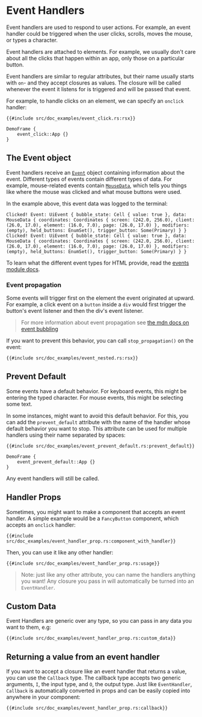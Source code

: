 # Event Handlers

Event handlers are used to respond to user actions. For example, an event handler could be triggered when the user clicks, scrolls, moves the mouse, or types a character.

Event handlers are attached to elements. For example, we usually don't care about all the clicks that happen within an app, only those on a particular button.

Event handlers are similar to regular attributes, but their name usually starts with `on`- and they accept closures as values. The closure will be called whenever the event it listens for is triggered and will be passed that event.

For example, to handle clicks on an element, we can specify an `onclick` handler:

```rust, no_run
{{#include src/doc_examples/event_click.rs:rsx}}
```
```inject-dioxus
DemoFrame {
    event_click::App {}
}
```

## The Event object

Event handlers receive an [`Event`](https://docs.rs/dioxus-core/latest/dioxus_core/struct.Event.html) object containing information about the event. Different types of events contain different types of data. For example, mouse-related events contain [`MouseData`](https://docs.rs/dioxus/latest/dioxus/events/struct.MouseData.html), which tells you things like where the mouse was clicked and what mouse buttons were used.

In the example above, this event data was logged to the terminal:

```
Clicked! Event: UiEvent { bubble_state: Cell { value: true }, data: MouseData { coordinates: Coordinates { screen: (242.0, 256.0), client: (26.0, 17.0), element: (16.0, 7.0), page: (26.0, 17.0) }, modifiers: (empty), held_buttons: EnumSet(), trigger_button: Some(Primary) } }
Clicked! Event: UiEvent { bubble_state: Cell { value: true }, data: MouseData { coordinates: Coordinates { screen: (242.0, 256.0), client: (26.0, 17.0), element: (16.0, 7.0), page: (26.0, 17.0) }, modifiers: (empty), held_buttons: EnumSet(), trigger_button: Some(Primary) } }
```

To learn what the different event types for HTML provide, read the [events module docs](https://docs.rs/dioxus-html/latest/dioxus_html/events/index.html).

### Event propagation

Some events will trigger first on the element the event originated at upward. For example, a click event on a `button` inside a `div` would first trigger the button's event listener and then the div's event listener.

> For more information about event propagation see [the mdn docs on event bubbling](https://developer.mozilla.org/en-US/docs/Learn/JavaScript/Building_blocks/Events#event_bubbling)

If you want to prevent this behavior, you can call `stop_propagation()` on the event:

```rust, no_run
{{#include src/doc_examples/event_nested.rs:rsx}}
```

## Prevent Default

Some events have a default behavior. For keyboard events, this might be entering the typed character. For mouse events, this might be selecting some text.

In some instances, might want to avoid this default behavior. For this, you can add the `prevent_default` attribute with the name of the handler whose default behavior you want to stop. This attribute can be used for multiple handlers using their name separated by spaces:

```rust, no_run
{{#include src/doc_examples/event_prevent_default.rs:prevent_default}}
```

```inject-dioxus
DemoFrame {
    event_prevent_default::App {}
}
```

Any event handlers will still be called.

## Handler Props

Sometimes, you might want to make a component that accepts an event handler. A simple example would be a `FancyButton` component, which accepts an `onclick` handler:

```rust, no_run
{{#include src/doc_examples/event_handler_prop.rs:component_with_handler}}
```

Then, you can use it like any other handler:

```rust, no_run
{{#include src/doc_examples/event_handler_prop.rs:usage}}
```

> Note: just like any other attribute, you can name the handlers anything you want! Any closure you pass in will automatically be turned into an `EventHandler`.

## Custom Data

Event Handlers are generic over any type, so you can pass in any data you want to them, e.g:

```rust, no_run
{{#include src/doc_examples/event_handler_prop.rs:custom_data}}
```

## Returning a value from an event handler

If you want to accept a closure like an event handler that returns a value, you can use the `Callback` type. The callback type accepts two generic arguments, `I`, the input type, and `O`, the output type. Just like `EventHandler`, `Callback` is automatically converted in props and can be easily copied into anywhere in your component:

```rust, no_run
{{#include src/doc_examples/event_handler_prop.rs:callback}}
```
